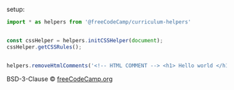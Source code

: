 setup:
```js
import * as helpers from '@freeCodeCamp/curriculum-helpers'


const cssHelper = helpers.initCSSHelper(document);
cssHelper.getCSSRules();


helpers.removeHtmlComments('<!-- HTML COMMENT --> <h1> Hello world </h1>');
```

BSD-3-Clause © [freeCodeCamp.org](https://freecodecamp.org)


[npm-image]: https://badge.fury.io/js/curriculum-helpers.svg
[npm-url]: https://npmjs.org/package/curriculum-helpers
[travis-image]: https://travis-ci.com/freeCodeCamp/curriculum-helpers.svg?branch=master
[travis-url]: https://travis-ci.com/freeCodeCamp/curriculum-helpers
[daviddm-image]: https://david-dm.org/freeCodeCamp/curriculum-helpers.svg?theme=shields.io
[daviddm-url]: https://david-dm.org/freeCodeCamp/curriculum-helpers

